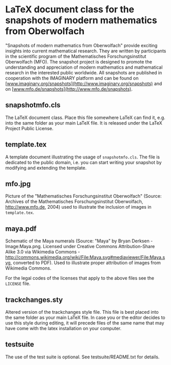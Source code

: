 LaTeX document class for the snapshots of modern mathematics from Oberwolfach
=============================================================================

"Snapshots of modern mathematics from Oberwolfach" provide exciting insights into
current mathematical research. They are written by participants in the scientific
program of the Mathematisches Forschungsinstitut Oberwolfach (MFO). The
snapshot project is designed to promote the understanding and appreciation of
modern mathematics and mathematical research in the interested public worldwide.
All snapshots are published in cooperation with the IMAGINARY platform and
can be found on [www.imaginary.org/snapshots](http://www.imaginary.org/snapshots) and on [www.mfo.de/snapshots](http://www.mfo.de/snapshots).

snapshotmfo.cls
---------------

The LaTeX document class. Place this file somewhere LaTeX can find it, e.g. into
the same folder as your main LaTeX file. It is released under the LaTeX Project
Public License.

template.tex
------------

A template document illustrating the usage of `snapshotmfo.cls`. The file is
dedicated to the public domain, i.e. you can start writing your snapshot by
modifying and extending the template.

mfo.jpg
-------

Picture of the "Mathematisches Forschungsinstitut Oberwolfach" (Source: Archives
of the Mathematisches Forschungsinstitut Oberwolfach, http://www.mfo.de, 2004)
used to illustrate the inclusion of images in `template.tex`.

maya.pdf
--------

Schematic of the Maya numerals (Source: "Maya" by Bryan Derksen - Image:Maya.png.
Licensed under Creative Commons Attribution-Share Alike 3.0 via Wikimedia
Commons - http://commons.wikimedia.org/wiki/File:Maya.svg#mediaviewer/File:Maya.svg,
converted to PDF). Used to illustrate proper attribution of images from Wikimedia
Commons.


For the legal codes of the licenses that apply to the above files see the `LICENSE` file.

trackchanges.sty
----------------

Altered version of the trackchanges style file. This file is best placed into the
same folder as your main LaTeX file. In case you or the editor decides to use this
style during editing, it will precede files of the same name that may have come
with the latex installation on your computer. 

testsuite
---------
The use of the test suite is optional. See testsuite/README.txt for details.
